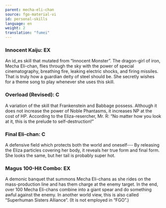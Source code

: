 ```yaml
---
parent: mecha-eli-chan
source: fgo-material-vi
id: personal-skills
language: en
weight: 2
translation: "fumei"
---
```


### Innocent Kaiju: EX

An id_es skill that mutated from “Innocent Monster”.
The dragon-girl of iron, Mecha Eli-chan, flies through the sky with the power of special cinematography, breathing fire, leaking electric shocks, and firing missiles. That is truly how a guardian deity of steel should be. She secretly wishes for a theme song to play whenever she uses this skill.

### Overload (Revised): C

A variation of the skill that Frankenstein and Babbage possess. Although it does not increase the power of Noble Phantasms, it increases NP at the cost of HP.
According to the Eliza-resercher, Mr. R: “No matter how you look at it, this is the prelude to self-destruction!”

### Final Eli-chan: C

A defensive field which protects both the world and oneself---
By releasing the Eliza particles covering her body, it reveals her true form and final form.
She looks the same, but her tail is probably super hot.

### Magus 100-Hit Combo: EX

A demonic banquet that summons Mecha Eli-chans as she rides on the mass-production line and has them charge at the enemy target. In the end, over 100 Mecha Eli-chans combine into a giant spear and do something awful against the enemy. In another world view, this is also called “Superhuman Sisters Alliance”. (It is not employed in “FGO”.)
